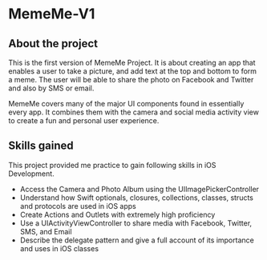 # MemeMe-V1

## About the project
This is the first version of MemeMe Project. It is about creating an app that enables a user to take a picture, and add text at the top and bottom to form a meme. 
The user will be able to share the photo on Facebook and Twitter and also by SMS or email.

MemeMe covers many of the major UI components found in essentially every app. It combines them with the camera and social media activity view to create a fun and 
personal user experience.

## Skills gained
This project provided me practice to gain following skills in iOS Development.

- Access the Camera and Photo Album using the UIImagePickerController
- Understand how Swift optionals, closures, collections, classes, structs and protocols are used in iOS apps
- Create Actions and Outlets with extremely high proficiency
- Use a UIActivityViewController to share media with Facebook, Twitter, SMS, and Email
- Describe the delegate pattern and give a full account of its importance and uses in iOS classes
